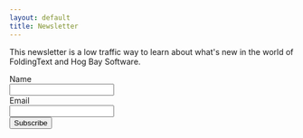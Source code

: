 ```yaml
---
layout: default
title: Newsletter
---
```


This newsletter is a low traffic way to learn about what's new in the world of FoldingText and Hog Bay Software.

<form class="mailinglistform" action="http://sendy.hogbaysoftware.com/subscribe" method="POST" accept-charset="utf-8">
	<label for="name">Name</label><br/>
	<input type="text" name="name" id="name"/>
	<br/>
	<label for="email">Email</label><br/>
	<input type="text" name="email" id="email"/>
	<br/>
	<input type="hidden" name="list" value="pvdM68QFom4m2763xCFJUOrw"/>
	<button type="submit" name="submit" id="submit">Subscribe</button>
</form>